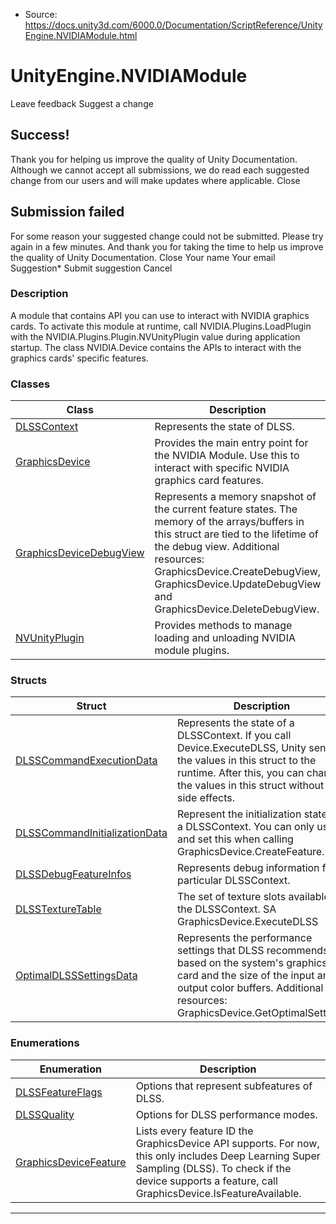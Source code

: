 * Source: https://docs.unity3d.com/6000.0/Documentation/ScriptReference/UnityEngine.NVIDIAModule.html

# UnityEngine.NVIDIAModule
Leave feedback
Suggest a change
## Success!
Thank you for helping us improve the quality of Unity Documentation. Although we cannot accept all submissions, we do read each suggested change from our users and will make updates where applicable.
Close
## Submission failed
For some reason your suggested change could not be submitted. Please <a>try again</a> in a few minutes. And thank you for taking the time to help us improve the quality of Unity Documentation.
Close
Your name Your email Suggestion* Submit suggestion
Cancel
### Description
A module that contains API you can use to interact with NVIDIA graphics cards.
To activate this module at runtime, call NVIDIA.Plugins.LoadPlugin with the NVIDIA.Plugins.Plugin.NVUnityPlugin value during application startup. The class NVIDIA.Device contains the APIs to interact with the graphics cards' specific features.
### Classes
Class | Description  
---|---  
[DLSSContext](https://docs.unity3d.com/6000.0/Documentation/ScriptReference/NVIDIA.DLSSContext.html) | Represents the state of DLSS.  
[GraphicsDevice](https://docs.unity3d.com/6000.0/Documentation/ScriptReference/NVIDIA.GraphicsDevice.html) | Provides the main entry point for the NVIDIA Module. Use this to interact with specific NVIDIA graphics card features.  
[GraphicsDeviceDebugView](https://docs.unity3d.com/6000.0/Documentation/ScriptReference/NVIDIA.GraphicsDeviceDebugView.html) | Represents a memory snapshot of the current feature states. The memory of the arrays/buffers in this struct are tied to the lifetime of the debug view. Additional resources: GraphicsDevice.CreateDebugView, GraphicsDevice.UpdateDebugView and GraphicsDevice.DeleteDebugView.  
[NVUnityPlugin](https://docs.unity3d.com/6000.0/Documentation/ScriptReference/NVIDIA.NVUnityPlugin.html) | Provides methods to manage loading and unloading NVIDIA module plugins.  
### Structs
Struct | Description  
---|---  
[DLSSCommandExecutionData](https://docs.unity3d.com/6000.0/Documentation/ScriptReference/NVIDIA.DLSSCommandExecutionData.html) | Represents the state of a DLSSContext. If you call Device.ExecuteDLSS, Unity sends the values in this struct to the runtime. After this, you can change the values in this struct without any side effects.  
[DLSSCommandInitializationData](https://docs.unity3d.com/6000.0/Documentation/ScriptReference/NVIDIA.DLSSCommandInitializationData.html) | Represent the initialization state of a DLSSContext. You can only use and set this when calling GraphicsDevice.CreateFeature.  
[DLSSDebugFeatureInfos](https://docs.unity3d.com/6000.0/Documentation/ScriptReference/NVIDIA.DLSSDebugFeatureInfos.html) | Represents debug information for a particular DLSSContext.  
[DLSSTextureTable](https://docs.unity3d.com/6000.0/Documentation/ScriptReference/NVIDIA.DLSSTextureTable.html) | The set of texture slots available for the DLSSContext. SA GraphicsDevice.ExecuteDLSS  
[OptimalDLSSSettingsData](https://docs.unity3d.com/6000.0/Documentation/ScriptReference/NVIDIA.OptimalDLSSSettingsData.html) | Represents the performance settings that DLSS recommends based on the system's graphics card and the size of the input and output color buffers. Additional resources: GraphicsDevice.GetOptimalSettings  
### Enumerations
Enumeration | Description  
---|---  
[DLSSFeatureFlags](https://docs.unity3d.com/6000.0/Documentation/ScriptReference/NVIDIA.DLSSFeatureFlags.html) | Options that represent subfeatures of DLSS.  
[DLSSQuality](https://docs.unity3d.com/6000.0/Documentation/ScriptReference/NVIDIA.DLSSQuality.html) | Options for DLSS performance modes.  
[GraphicsDeviceFeature](https://docs.unity3d.com/6000.0/Documentation/ScriptReference/NVIDIA.GraphicsDeviceFeature.html) | Lists every feature ID the GraphicsDevice API supports. For now, this only includes Deep Learning Super Sampling (DLSS). To check if the device supports a feature, call GraphicsDevice.IsFeatureAvailable.  
* * *
